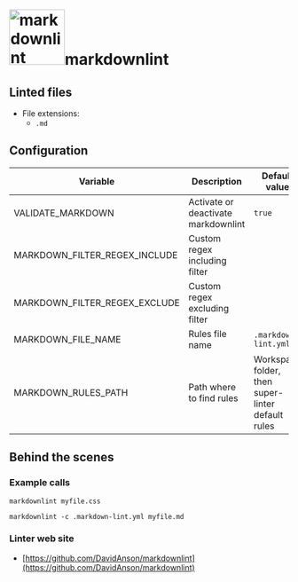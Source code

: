 <!-- markdownlint-disable MD033 MD041 -->
<!-- Generated by .automation/build.py, please do not update manually -->
# <a href="https://github.com/DavidAnson/markdownlint" target="blank" title="Visit linter Web Site"><img src="https://davidanson.gallerycdn.vsassets.io/extensions/davidanson/vscode-markdownlint/0.37.1/1601748708034/Microsoft.VisualStudio.Services.Icons.Default" alt="markdownlint" height="100px"></a>markdownlint

## Linted files

- File extensions:
  - `.md`

## Configuration

| Variable | Description | Default value |
| ----------------- | -------------- | -------------- |
| VALIDATE_MARKDOWN | Activate or deactivate markdownlint | `true` |
| MARKDOWN_FILTER_REGEX_INCLUDE | Custom regex including filter |  |
| MARKDOWN_FILTER_REGEX_EXCLUDE | Custom regex excluding filter |  |
| MARKDOWN_FILE_NAME | Rules file name | `.markdown-lint.yml` |
| MARKDOWN_RULES_PATH | Path where to find rules | Workspace folder, then super-linter default rules |

## Behind the scenes

### Example calls

```shell
markdownlint myfile.css
```

```shell
markdownlint -c .markdown-lint.yml myfile.md
```

### Linter web site
- [https://github.com/DavidAnson/markdownlint](https://github.com/DavidAnson/markdownlint)


